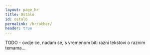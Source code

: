 ```yaml
---
layout: page_hr
title: Ostalo
id: ostalo
permalink: /hr/other/
header: true
---
```

TODO - ovdje će, nadam se, s vremenom biti razni tekstovi o raznim temama...
